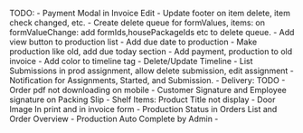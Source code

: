 TODO: 
    - Payment Modal in Invoice Edit
    - Update footer on item delete, item check changed, etc.
    - Create delete queue for formValues, items: on formValueChange: add formIds,housePackageIds etc to delete queue.
    - Add view button to production list
    - Add due date to production
    - Make production like old, add due today section
    - Add payment, production to old invoice
    - Add color to timeline tag
    - Delete/Update Timeline
    - List Submissions in prod assignment, allow delete submission, edit assignment
    - Notification for Assignments, Started, and Submission.
    - Delivery: TODO
    <!-- - Payment Due Date Filter -->
    - Order pdf not downloading on mobile
    - Customer Signature and Employee signature on Packing Slip
    - Shelf Items: Product Title not display
    - Door Image In print and in invoice form
    - Production Status in Orders List and Order Overview
    - Production Auto Complete by Admin
    - 